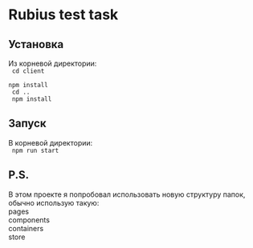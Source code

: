 # Rubius test task
## Установка
Из корневой директории:
<br/>
<code>
  cd client
</code>
<br/>
<code>
  npm install
</code>
<br/>
<code>
  cd ..
</code>
<br/>
<code>
  npm install
</code>

## Запуск
В корневой директории:
<br/>
<code>
  npm run start
</code>

## P.S.
В этом проекте я попробовал использовать новую структуру папок, обычно использую такую:
<br/>
pages
<br/>
components
<br/>
containers
<br/>
store
